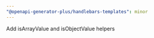 ```yaml
---
"@openapi-generator-plus/handlebars-templates": minor
---
```


Add isArrayValue and isObjectValue helpers
